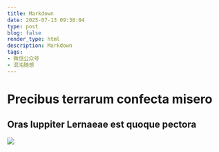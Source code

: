 ```yaml
---
title: Markdown
date: 2025-07-13 09:38:04
type: post
blog: false
render_type: html
description: Markdown
tags:
- 微信公众号
- 混沌随想
---
```

# Precibus terrarum confecta misero

## Oras Iuppiter Lernaeae est quoque pectora
![](https://pic1.zhimg.com/v2-1e7b5f24eebba472ab8fb68fa3c3f75c_1440w.jpg)
